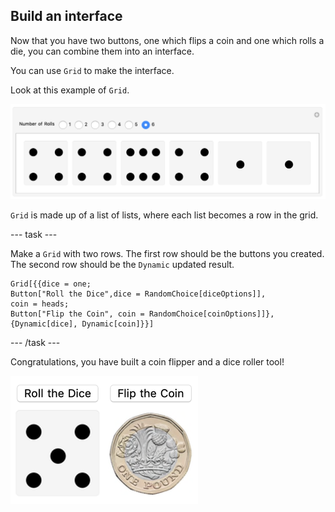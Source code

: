## Build an interface

Now that you have two buttons, one which flips a coin and one which rolls a die, you can combine them into an interface.

You can use `Grid` to make the interface.

Look at this example of `Grid`.

![Complete](images/Complete.png)

`Grid` is made up of a list of lists, where each list becomes a row in the grid.

--- task ---

Make a `Grid` with two rows.
The first row should be the buttons you created.
The second row should be the `Dynamic` updated result.

```
Grid[{{dice = one;
Button["Roll the Dice",dice = RandomChoice[diceOptions]],
coin = heads;
Button["Flip the Coin", coin = RandomChoice[coinOptions]]},
{Dynamic[dice], Dynamic[coin]}}]
 ```
--- /task ---

Congratulations, you have built a coin flipper and a dice roller tool!

![Complete project](images/Complete1.png)
